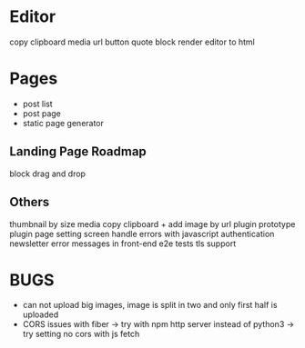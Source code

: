 # Editor
copy clipboard media url button 
quote block
render editor to html

# Pages
- post list
- post page
- static page generator

## Landing Page Roadmap
block
drag and drop 

## Others
thumbnail by size
media copy clipboard + add image by url
plugin prototype
plugin page
setting screen
handle errors with javascript
authentication
newsletter
error messages in front-end
e2e tests
tls support

# BUGS
- can not upload big images, image is split in two and only first half is uploaded
- CORS issues with fiber -> try with npm http server instead of python3 -> try setting no cors with js fetch


